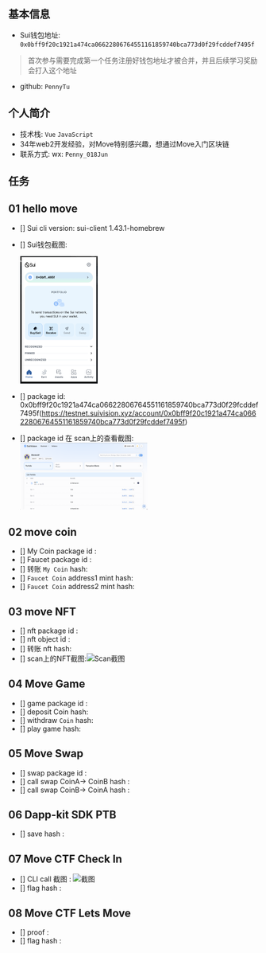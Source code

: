 ## 基本信息
- Sui钱包地址: `0x0bff9f20c1921a474ca06622806764551161859740bca773d0f29fcddef7495f`
> 首次参与需要完成第一个任务注册好钱包地址才被合并，并且后续学习奖励会打入这个地址
- github: `PennyTu`

## 个人简介
- 技术栈: `Vue` `JavaScript`
- 34年web2开发经验，对Move特别感兴趣，想通过Move入门区块链
- 联系方式: wx: `Penny_018Jun` 

## 任务

##   01 hello move  
- [] Sui cli version: sui-client 1.43.1-homebrew
- [] Sui钱包截图:

   <img src="./images/sui wallet.png" alt="Sui钱包截图" style="zoom:25%;" />
- [] package id: 0x0bff9f20c1921a474ca06622806764551161859740bca773d0f29fcddef7495f(https://testnet.suivision.xyz/account/0x0bff9f20c1921a474ca06622806764551161859740bca773d0f29fcddef7495f)
- [] package id 在 scan上的查看截图:<img src="./images/suivision.png" alt="Scan截图" style="zoom:25%;" />

##   02 move coin
- [] My Coin package id : 
- [] Faucet package id : 
- [] 转账 `My Coin` hash:
- [] `Faucet Coin` address1 mint hash:
- [] `Faucet Coin` address2 mint hash:

##   03 move NFT
- [] nft package id :
- [] nft object id : 
- [] 转账 nft  hash:
- [] scan上的NFT截图:![Scan截图](./images/你的图片地址)

##   04 Move Game
- [] game package id :
- [] deposit Coin hash:
- [] withdraw `Coin` hash:
- [] play game hash:

##   05 Move Swap
- [] swap package id :
- [] call swap CoinA-> CoinB  hash :
- [] call swap CoinB-> CoinA  hash :

##   06 Dapp-kit SDK PTB
- [] save hash :

##   07 Move CTF Check In
- [] CLI call 截图 : ![截图](./images/你的图片地址)
- [] flag hash :

##   08 Move CTF Lets Move
- [] proof : 
- [] flag hash :
